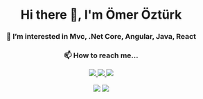 
<div align='center'><H1 >Hi there 👋, I'm Ömer Öztürk</H1>

<h3>👀 I’m interested in Mvc, .Net Core, Angular, Java, React</h3>

<h3>📫 How to reach me...</h3>



 <p align='center'>
<a href="https://twitter.com/_Omer_Ozturk_">
   <img src=https://r.resimlink.com/i1RvoO.png?&style=for-the-badge&logo=twitter&logoColor=white" />
</a>
<a href="https://www.linkedin.com/in/ömer-öztürk-932256153/">
     <img src="https://r.resimlink.com/Z8gaqok.png?&style=for-the-badge&logo=linkedin&logoColor=white" />
 </a>
 <a href="mailto:omer_ozturk1997@hotmail.com">
       <img src="https://r.resimlink.com/79L4.png?&style=for-the-badge&logo=microsoft%20outlook&logoColor=white" />
</a>
</p>

<a href="https://github.com/omerozturk18"><img align="center" src="https://github-readme-stats.vercel.app/api?username=omerozturk18&show_icons=true&bg_color=0d1117&text_color=bdc3c7&title_color=f1c40f&icon_color=f1c40f&hide_border=true" /></a>
<a href="https://github.com/omerozturk18"><img align="center" src="https://github-readme-stats.vercel.app/api/top-langs/?username=omerozturk18&bg_color=0d1117&text_color=bdc3c7&title_color=f1c40f&hide_border=true&layout=compact&langs_count=10" /></a>     
</div>
